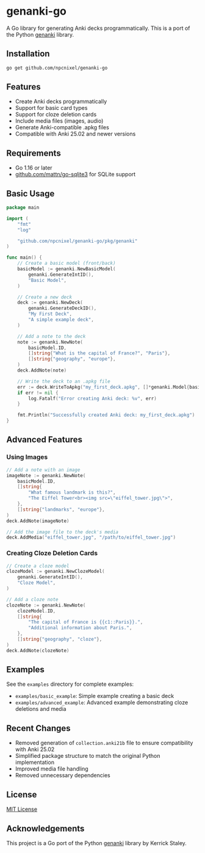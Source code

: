 # genanki-go

A Go library for generating Anki decks programmatically. This is a port of the Python [genanki](https://github.com/kerrickstaley/genanki) library.

## Installation

```bash
go get github.com/npcnixel/genanki-go
```

## Features

- Create Anki decks programmatically
- Support for basic card types
- Support for cloze deletion cards
- Include media files (images, audio)
- Generate Anki-compatible .apkg files
- Compatible with Anki 25.02 and newer versions

## Requirements

- Go 1.16 or later
- [github.com/mattn/go-sqlite3](https://github.com/mattn/go-sqlite3) for SQLite support

## Basic Usage

```go
package main

import (
	"fmt"
	"log"

	"github.com/npcnixel/genanki-go/pkg/genanki"
)

func main() {
	// Create a basic model (front/back)
	basicModel := genanki.NewBasicModel(
		genanki.GenerateIntID(),
		"Basic Model",
	)

	// Create a new deck
	deck := genanki.NewDeck(
		genanki.GenerateDeckID(),
		"My First Deck",
		"A simple example deck",
	)

	// Add a note to the deck
	note := genanki.NewNote(
		basicModel.ID,
		[]string{"What is the capital of France?", "Paris"},
		[]string{"geography", "europe"},
	)
	deck.AddNote(note)

	// Write the deck to an .apkg file
	err := deck.WriteToApkg("my_first_deck.apkg", []*genanki.Model{basicModel})
	if err != nil {
		log.Fatalf("Error creating Anki deck: %v", err)
	}

	fmt.Println("Successfully created Anki deck: my_first_deck.apkg")
}
```

## Advanced Features

### Using Images

```go
// Add a note with an image
imageNote := genanki.NewNote(
	basicModel.ID,
	[]string{
		"What famous landmark is this?",
		"The Eiffel Tower<br><img src=\"eiffel_tower.jpg\">",
	},
	[]string{"landmarks", "europe"},
)
deck.AddNote(imageNote)

// Add the image file to the deck's media
deck.AddMedia("eiffel_tower.jpg", "/path/to/eiffel_tower.jpg")
```

### Creating Cloze Deletion Cards

```go
// Create a cloze model
clozeModel := genanki.NewClozeModel(
	genanki.GenerateIntID(),
	"Cloze Model",
)

// Add a cloze note
clozeNote := genanki.NewNote(
	clozeModel.ID,
	[]string{
		"The capital of France is {{c1::Paris}}.",
		"Additional information about Paris.",
	},
	[]string{"geography", "cloze"},
)
deck.AddNote(clozeNote)
```

## Examples

See the `examples` directory for complete examples:

- `examples/basic_example`: Simple example creating a basic deck
- `examples/advanced_example`: Advanced example demonstrating cloze deletions and media

## Recent Changes

- Removed generation of `collection.anki21b` file to ensure compatibility with Anki 25.02
- Simplified package structure to match the original Python implementation
- Improved media file handling
- Removed unnecessary dependencies

## License

[MIT License](LICENSE)

## Acknowledgements

This project is a Go port of the Python [genanki](https://github.com/kerrickstaley/genanki) library by Kerrick Staley.

